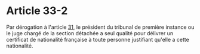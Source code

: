 # Article 33-2

Par dérogation à l'article <a href='/code-civil/livre-ier-des-personnes/titre-ier-bis-de-la-nationalite-francaise/chapitre-vi-du-contentieux-de-la-nationalite/section-3-des-certificats-de-nationalite-francaise/31.md' title='Code civil - art. 31 (V)'>31</a>, le président du tribunal de première instance ou le juge chargé de la section détachée a seul qualité pour délivrer un certificat de nationalité française à toute personne justifiant qu'elle a cette nationalité.